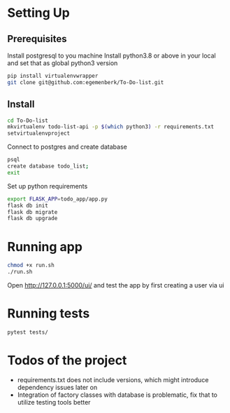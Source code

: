 
# Setting Up

## Prerequisites
Install postgresql to you machine
Install python3.8 or above in your local and set that as global python3 version

```bash
pip install virtualenvwrapper
git clone git@github.com:egemenberk/To-Do-list.git
```

## Install
```bash
cd To-Do-list
mkvirtualenv todo-list-api -p $(which python3) -r requirements.txt
setvirtualenvproject
```

Connect to postgres and create database
```bash
psql
create database todo_list;
exit
```

Set up python requirements
```bash
export FLASK_APP=todo_app/app.py
flask db init
flask db migrate
flask db upgrade
```

# Running app
```bash
chmod +x run.sh
./run.sh
```
Open http://127.0.0.1:5000/ui/ and test the app by first creating a user via ui

# Running tests
```bash
pytest tests/
```

# Todos of the project
- requirements.txt does not include versions, which might introduce dependency issues later on
- Integration of factory classes with database is problematic, fix that to utilize testing tools better

